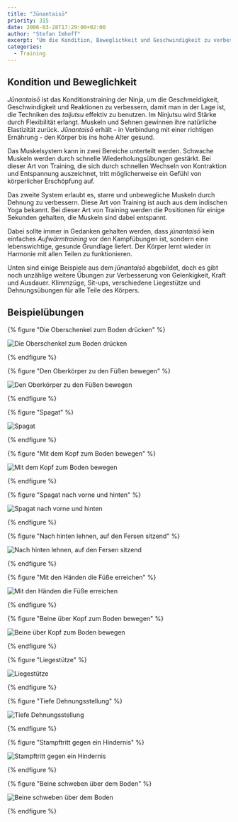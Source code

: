 ```yaml
---
title: "Jūnantaisō"
priority: 315
date: 2006-03-28T17:29:00+02:00
author: "Stefan Imhoff"
excerpt: "Um die Kondition, Beweglichkeit und Geschwindigkeit zu verbessern trainierten die Ninja verschiedene Körperübungen, die sich kaum von heutigem Aufwärmtraining unterscheiden."
categories:
  - Training
---
```


## Kondition und Beweglichkeit

_Jūnantaisō_ ist das Konditionstraining der Ninja, um die Geschmeidigkeit, Geschwindigkeit und Reaktionen zu verbessern, damit man in der Lage ist, die Techniken des _taijutsu_ effektiv zu benutzen. Im Ninjutsu wird Stärke durch Flexibilität erlangt. Muskeln und Sehnen gewinnen ihre natürliche Elastizität zurück. _Jūnantaisō_ erhält - in Verbindung mit einer richtigen Ernährung - den Körper bis ins hohe Alter gesund.

Das Muskelsystem kann in zwei Bereiche unterteilt werden. Schwache Muskeln werden durch schnelle Wiederholungsübungen gestärkt. Bei dieser Art von Training, die sich durch schnellen Wechseln von Kontraktion und Entspannung auszeichnet, tritt möglicherweise ein Gefühl von körperlicher Erschöpfung auf.

Das zweite System erlaubt es, starre und unbewegliche Muskeln durch Dehnung zu verbessern. Diese Art von Training ist auch aus dem indischen Yoga bekannt. Bei dieser Art von Training werden die Positionen für einige Sekunden gehalten, die Muskeln sind dabei entspannt.

Dabei sollte immer in Gedanken gehalten werden, dass _jūnantaisō_ kein einfaches _Aufwärmtraining_ vor den Kampfübungen ist, sondern eine lebenswichtige, gesunde Grundlage liefert. Der Körper lernt wieder in Harmonie mit allen Teilen zu funktionieren.

Unten sind einige Beispiele aus dem _jūnantaisō_ abgebildet, doch es gibt noch unzählige weitere Übungen zur Verbesserung von Gelenkigkeit, Kraft und Ausdauer. Klimmzüge, Sit-ups, verschiedene Liegestütze und Dehnungsübungen für alle Teile des Körpers.

## Beispielübungen

{% figure "Die Oberschenkel zum Boden drücken" %}

![Die Oberschenkel zum Boden drücken](/assets/images/book/taiso01.jpg)

{% endfigure %}

{% figure "Den Oberkörper zu den Füßen bewegen" %}

![Den Oberkörper zu den Füßen bewegen](/assets/images/book/taiso02.jpg)

{% endfigure %}

{% figure "Spagat" %}

![Spagat](/assets/images/book/taiso03.jpg)

{% endfigure %}

{% figure "Mit dem Kopf zum Boden bewegen" %}

![Mit dem Kopf zum Boden bewegen](/assets/images/book/taiso04.jpg)

{% endfigure %}

{% figure "Spagat nach vorne und hinten" %}

![Spagat nach vorne und hinten](/assets/images/book/taiso05.jpg)

{% endfigure %}

{% figure "Nach hinten lehnen, auf den Fersen sitzend" %}

![Nach hinten lehnen, auf den Fersen sitzend](/assets/images/book/taiso06.jpg)

{% endfigure %}

{% figure "Mit den Händen die Füße erreichen" %}

![Mit den Händen die Füße erreichen](/assets/images/book/taiso07.jpg)

{% endfigure %}

{% figure "Beine über Kopf zum Boden bewegen" %}

![Beine über Kopf zum Boden bewegen](/assets/images/book/taiso08.jpg)

{% endfigure %}

{% figure "Liegestütze" %}

![Liegestütze](/assets/images/book/taiso09.jpg)

{% endfigure %}

{% figure "Tiefe Dehnungsstellung" %}

![Tiefe Dehnungsstellung](/assets/images/book/taiso10.jpg)

{% endfigure %}

{% figure "Stampftritt gegen ein Hindernis" %}

![Stampftritt gegen ein Hindernis](/assets/images/book/taiso11.jpg)

{% endfigure %}

{% figure "Beine schweben über dem Boden" %}

![Beine schweben über dem Boden](/assets/images/book/taiso12.jpg)

{% endfigure %}
